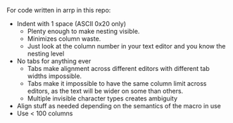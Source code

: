 For code written in arrp in this repo:

* Indent with 1 space (ASCII 0x20 only)
    * Plenty enough to make nesting visible.
    * Minimizes column waste.
    * Just look at the column number in your text editor
      and you know the nesting level
* No tabs for anything ever
    * Tabs make alignment across different editors with different
      tab widths impossible.
    * Tabs make it impossible to have the same column limit across editors, as the text will be wider on some than others.
    * Multiple invisible character types creates ambiguity
* Align stuff as needed depending on the semantics of
  the macro in use
* Use < 100 columns
